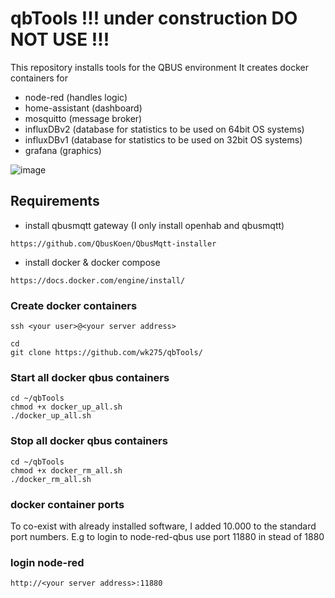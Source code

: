 # qbTools  !!! under construction DO NOT USE !!!

This repository installs tools for the QBUS environment
It creates docker containers for
- node-red (handles logic)
- home-assistant (dashboard)
- mosquitto (message broker)
- influxDBv2 (database for statistics to be used on 64bit OS systems)
- influxDBv1 (database for statistics to be used on 32bit OS systems)
- grafana (graphics)

![image](https://user-images.githubusercontent.com/55239601/209998587-25c881c1-5b57-41b7-9663-6eb05b8960b1.png)


## Requirements
- install qbusmqtt gateway (I only install openhab and qbusmqtt) 
``` 
https://github.com/QbusKoen/QbusMqtt-installer
```

- install docker & docker compose
```
https://docs.docker.com/engine/install/
```
### Create docker containers
`ssh <your user>@<your server address>`

```
cd
git clone https://github.com/wk275/qbTools/
```

### Start all docker qbus containers
```
cd ~/qbTools
chmod +x docker_up_all.sh
./docker_up_all.sh
```
### Stop all docker qbus containers
```
cd ~/qbTools
chmod +x docker_rm_all.sh
./docker_rm_all.sh
```

### docker container ports
To co-exist  with already installed software, I added 10.000 to the standard port numbers.
E.g to login to node-red-qbus use port 11880 in stead of 1880

### login node-red
`http://<your server address>:11880`

